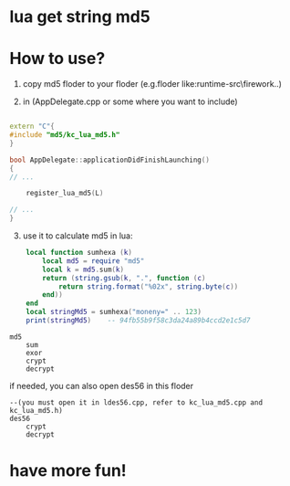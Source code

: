 lua get string md5
===
How to use?
========
1. copy md5 floder to your floder
    (e.g.floder like:runtime-src\firework\..)
    
2. in (AppDelegate.cpp  or some where you want to include)
```c++

extern "C"{
#include "md5/kc_lua_md5.h"
}

bool AppDelegate::applicationDidFinishLaunching()
{
// ...

    register_lua_md5(L)

// ...
}
```

3. use it to calculate md5 in lua:
```lua
	local function sumhexa (k)
		local md5 = require "md5"
		local k = md5.sum(k)
		return (string.gsub(k, ".", function (c)
			return string.format("%02x", string.byte(c))
		end))
	end
	local stringMd5 = sumhexa("moneny=" .. 123)
	print(stringMd5)	-- 94fb55b9f58c3da24a89b4ccd2e1c5d7
```

```
md5
	sum
	exor
	crypt
	decrypt
```	

if needed, you can also open des56 in this floder
```
--(you must open it in ldes56.cpp, refer to kc_lua_md5.cpp and kc_lua_md5.h)
des56
	crypt
	decrypt
```

have more fun!
===
